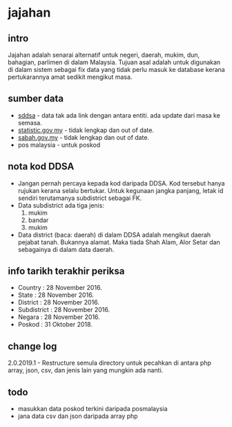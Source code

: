 # jajahan

## intro
Jajahan adalah senarai alternatif untuk negeri, daerah, mukim, dun, bahagian, parlimen di dalam Malaysia. Tujuan asal adalah untuk digunakan di dalam sistem sebagai fix data yang tidak perlu masuk ke database kerana pertukarannya amat sedikit mengikut masa.

## sumber data
- [sddsa](http://sddsa.mampu.gov.my) - data tak ada link dengan antara entiti. ada update dari masa ke semasa.
- [statistic.gov,my](http://statistics.gov.my) - tidak lengkap dan out of date.
- [sabah.gov.my](http://www.sabah.gov.my) - tidak lengkap dan out of date.
- pos malaysia - untuk poskod

## nota kod DDSA
- Jangan pernah percaya kepada kod daripada DDSA. Kod tersebut hanya rujukan kerana selalu bertukar. Untuk kegunaan jangka panjang, letak id sendiri terutamanya subdistrict sebagai FK.
- Data subdistrict ada tiga jenis:
   1. mukim
   2. bandar
   3. mukim
- Data district (baca: daerah) di dalam DDSA adalah mengikut daerah pejabat tanah. Bukannya alamat. Maka tiada Shah Alam, Alor Setar dan sebagainya di dalam data daerah.

## info tarikh terakhir periksa
- Country : 28 November 2016.
- State : 28 November 2016.
- District : 28 November 2016.
- Subdistrict : 28 November 2016.
- Negara : 28 November 2016.
- Poskod : 31 Oktober 2018.

## change log
2.0.2019.1 - Restructure semula directory untuk pecahkan di antara php array, json, csv, dan jenis lain yang mungkin ada nanti.

## todo
- masukkan data poskod terkini daripada posmalaysia
- jana data csv dan json daripada array php